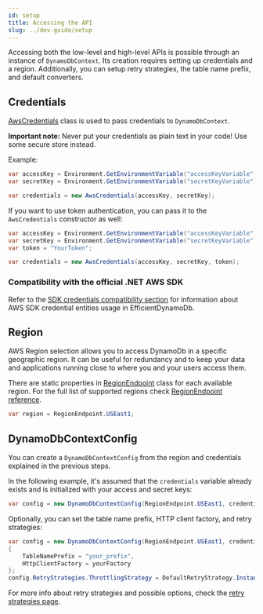 ```yaml
---
id: setup
title: Accessing the API
slug: ../dev-guide/setup
---
```


Accessing both the low-level and high-level APIs is possible through an instance of `DynamoDbContext`.
Its creation requires setting up credentials and a region.
Additionally, you can setup retry strategies, the table name prefix, and default converters.

## Credentials

[AwsCredentials](https://github.com/AllocZero/EfficientDynamoDb/blob/main/src/EfficientDynamoDb/Configs/AwsCredentials.cs) class is used to pass credentials to `DynamoDbContext`.

**Important note:** Never put your credentials as plain text in your code! Use some secure store instead.

Example:

```csharp
var accessKey = Environment.GetEnvironmentVariable("accessKeyVariable");
var secretKey = Environment.GetEnvironmentVariable("secretKeyVariable");

var credentials = new AwsCredentials(accessKey, secretKey);
```

If you want to use token authentication, you can pass it to the `AwsCredentials` constructor as well:

```csharp
var accessKey = Environment.GetEnvironmentVariable("accessKeyVariable");
var secretKey = Environment.GetEnvironmentVariable("secretKeyVariable");
var token = "YourToken";

var credentials = new AwsCredentials(accessKey, secretKey, token);
```

### Compatibility with the official .NET AWS SDK

Refer to the [SDK credentials compatibility section](sdk-compatibility.md#credentials) for information about AWS SDK credential entities usage in EfficientDynamoDb.

## Region

AWS Region selection allows you to access DynamoDb in a specific geographic region.
It can be useful for redundancy and to keep your data and applications running close to where you and your users access them.

There are static properties in [RegionEndpoint](https://github.com/AllocZero/EfficientDynamoDb/blob/main/src/EfficientDynamoDb/Context/Config/RegionEndpoint.cs) class for each available region. For the full list of supported regions check [RegionEndpoint reference](../api_reference/region-endpoint.md).

```csharp
var region = RegionEndpoint.USEast1;
```

## DynamoDbContextConfig

You can create a `DynamoDbContextConfig` from the region and credentials explained in the previous steps.

In the following example, it's assumed that the `credentials` variable already exists and is initialized with your access and secret keys:

```csharp
var config = new DynamoDbContextConfig(RegionEndpoint.USEast1, credentials);
```

Optionally, you can set the table name prefix, HTTP client factory, and retry strategies:

```csharp
var config = new DynamoDbContextConfig(RegionEndpoint.USEast1, credentials)
{
    TableNamePrefix = "your_prefix",
    HttpClientFactory = yourFactory
};
config.RetryStrategies.ThrottlingStrategy = DefaultRetryStrategy.Instance;
```

For more info about retry strategies and possible options, check the [retry strategies page](retry-strategies.md).
